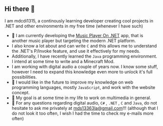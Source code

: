 ## Hi there 👋

I am mdcdi1315, a continously learning developer creating cool projects in .NET and other environments in my free time (whenever I have such)

- 🔭 I am currently developing the [Music Player On .NET](https://github.com/mdcdi1315/MP.DN-WINDOWS) app, that is another music player but targeting the modern .NET platform.
- I also know a lot about and can write `C` and this allows me to understand the .NET's P/Invoke feature, and use it effectively for my needs.
- Additionally, I have recently learned the `Java` programming environment. I intend at some time to write and a Minecraft Mod.
- I am working with digital audio a couple of years now. I know some stuff, however I need to expand this knowledge even more to unlock it's full possibilities.
- 🤔 I would like in the future to improve my knowledge on web programming languages, mostly `JavaScript`, and work with the website concept.
- 👯 My goal is at some time in my life to work on multimedia in general.
- 💬 For any questions regarding digital audio, `C#` , `.NET` , `C` and `Java`, do not hesitate to ask me privately at mds13363la@gmail.com!!! (although that I do not look it too often, I wish I had the time to check my e-mails more often)

<!--
**mdcdi1315/mdcdi1315** is a ✨ _special_ ✨ repository because its `README.md` (this file) appears on your GitHub profile.

Here are some ideas to get you started:

- 🔭 I’m currently working on ...
- 🌱 I’m currently learning ...
- 👯 I’m looking to collaborate on ...
- 🤔 I’m looking for help with ...
- 💬 Ask me about ...
- 📫 How to reach me: ...
- 😄 Pronouns: ...
- ⚡ Fun fact: ...
-->
